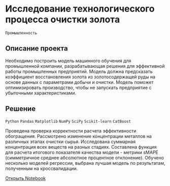 # Исследование технологического процесса очистки золота

`Промышленность`

## Описание проекта

Необходимо построить модель машинного обучения для промышленной компании, разрабатывающая решения для эффективной работы промышленных предприятий. Модель должна предсказать коэффициент восстановления золота из золотосодержащей руды на основе данных с параметрами добычи и очистки. Модель поможет оптимизировать производство, чтобы не запускать предприятие с убыточными характеристиками.

## Решение

`Python` `Pandas` `Matplotlib` `NumPy` `SciPy` `Scikit-learn` `CatBoost`

Проведена проверка корректности расчета эффективности обогращения. Рассмотрено изменение концентрации металлов на различных этапах очистки сырья. Исследована суммарная концентрация всех веществ на разных стадиях. Составлена функция для расчета итогового показателя качества модели - метрики sMAPE (симметричное среднее абсолютное процентное отклонение). Обучено несколько моделей регрессии, выбрана лучшая модель по результатам, полученным на кроссвалидации.

[Открыть Notebook](https://github.com/Kri5PO/Projects/blob/main/08_Исследование_технологического_процесса_очистки_золота/gold.ipynb)


```python

```
